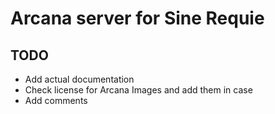 # Arcana server for Sine Requie

## TODO
- Add actual documentation
- Check license for Arcana Images and add them in case
- Add comments
